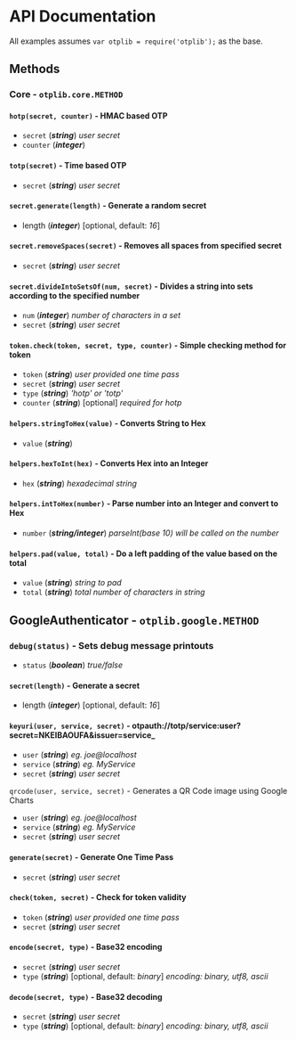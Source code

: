 # API Documentation

All examples assumes `var otplib = require('otplib');` as the base.

## Methods


### Core - `otplib.core.METHOD`

#### `hotp(secret, counter)` - HMAC based OTP

  * `secret` (_**string**_) _user secret_
  * `counter` (_**integer**_)



#### `totp(secret)` - Time based OTP

  * `secret` (_**string**_) _user secret_



#### `secret.generate(length)` -  Generate a random secret

 * length (_**integer**_) [optional, default: _16_]


#### `secret.removeSpaces(secret)` - Removes all spaces from specified secret

  * `secret` (_**string**_) _user secret_
  
#### `secret.divideIntoSetsOf(num, secret)` - Divides a string into sets according to the specified number

  * `num` (_**integer**_) _number of characters in a set_
  * `secret` (_**string**_) _user secret_


#### `token.check(token, secret, type, counter)` - Simple checking method for token

 * `token` (_**string**_) _user provided one time pass_
 * `secret` (_**string**_) _user secret_
 * `type` (_**string**_) _'hotp' or 'totp'_
 * `counter` (_**string**_) [optional] _required for hotp_ 



#### `helpers.stringToHex(value)` - Converts String to Hex

  * `value` (_**string**_)



#### `helpers.hexToInt(hex)` - Converts Hex into an Integer

 * `hex` (_**string**_) _hexadecimal string_



#### `helpers.intToHex(number)` - Parse number into an Integer and convert to Hex

 * `number` (_**string/integer**_) _parseInt(base 10) will be called on the number_



#### `helpers.pad(value, total)` - Do a left padding of the value based on the total

 * `value` (_**string**_) _string to pad_
 * `total` (_**string**_) _total number of characters in string_




## GoogleAuthenticator - `otplib.google.METHOD`

### `debug(status)` - Sets debug message printouts

 * `status` (_**boolean**_) _true/false_



#### `secret(length)` - Generate a secret

 * length (_**integer**_) [optional, default: _16_] 



#### `keyuri(user, service, secret)` - otpauth://totp/service:user?secret=NKEIBAOUFA&issuer=service_


 * `user` (_**string**_) _eg. joe@localhost_
 * `service` (_**string**_) _eg. MyService_
 * `secret` (_**string**_) _user secret_


`qrcode(user, service, secret)` - Generates a QR Code image using Google Charts

 * `user` (_**string**_) _eg. joe@localhost_
 * `service` (_**string**_) _eg. MyService_
 * `secret` (_**string**_) _user secret_



#### `generate(secret)` - Generate One Time Pass


 * `secret` (_**string**_) _user secret_



#### `check(token, secret)` - Check for token validity

 * `token` (_**string**_) _user provided one time pass_
 * `secret` (_**string**_) _user secret_



#### `encode(secret, type)` - Base32 encoding

 * `secret` (_**string**_) _user secret_
 * `type` (_**string**_) [optional, default: _binary_] _encoding: binary, utf8, ascii_



#### `decode(secret, type)` - Base32 decoding

 * `secret` (_**string**_) _user secret_
 * `type` (_**string**_) [optional, default: _binary_] _encoding: binary, utf8, ascii_ 

